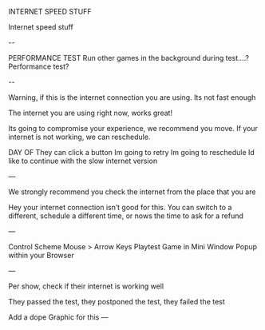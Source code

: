 
INTERNET SPEED STUFF

Internet speed stuff

--

PERFORMANCE TEST 
Run other games in the background during test….? Performance test?

--

Warning, if this is the internet connection you are using. Its not fast enough

The internet you are using right now, works great! 

Its going to compromise your experience, we recommend you move. If your internet is not working, we can reschedule.

DAY OF
They can click a button 
	Im going to retry 
	Im going to reschedule
	Id like to continue with the slow internet version 

—

We strongly recommend you check the internet from the place that you are

Hey your internet connection isn’t good for this. You can switch to a different, schedule a different time, or nows the time to ask for a refund

—

Control Scheme 
	Mouse > Arrow Keys
Playtest Game in Mini Window
Popup within your Browser 

—

Per show, check if their internet is working well

They passed the test, they postponed the test, they failed the test

Add a dope Graphic for this
—

